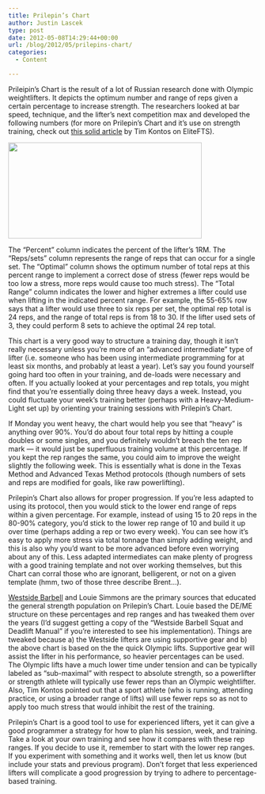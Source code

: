 ```yaml
---
title: Prilepin’s Chart
author: Justin Lascek
type: post
date: 2012-05-08T14:29:44+00:00
url: /blog/2012/05/prilepins-chart/
categories:
  - Content

---
```

Prileipin&#8217;s Chart is the result of a lot of Russian research done with Olympic weightlifters. It depicts the optimum number and range of reps given a certain percentage to increase strength. The researchers looked at bar speed, technique, and the lifter&#8217;s next competition max and developed the following numbers (for more on Prilepin&#8217;s Chart and it&#8217;s use on strength training, check out <a href="http://www.elitefts.com/documents/prilepins_chart.htm" target="_blank">this solid article</a> by Tim Kontos on EliteFTS).
  

  
[<img data-attachment-id="6774" data-permalink="/blog/2012/05/prilepins-chart/prilepins-chart/" data-orig-file="/2012/05/Prilepins-Chart.png" data-orig-size="391,194" data-comments-opened="1" data-image-meta="{&quot;aperture&quot;:&quot;0&quot;,&quot;credit&quot;:&quot;&quot;,&quot;camera&quot;:&quot;&quot;,&quot;caption&quot;:&quot;&quot;,&quot;created_timestamp&quot;:&quot;0&quot;,&quot;copyright&quot;:&quot;&quot;,&quot;focal_length&quot;:&quot;0&quot;,&quot;iso&quot;:&quot;0&quot;,&quot;shutter_speed&quot;:&quot;0&quot;,&quot;title&quot;:&quot;&quot;}" data-image-title="Prilepins Chart" data-image-description="" data-medium-file="/2012/05/Prilepins-Chart-200x99.png" data-large-file="/2012/05/Prilepins-Chart.png" src="/2012/05/Prilepins-Chart.png" alt="" title="Prilepins Chart" width="391" height="194" class="aligncenter size-full wp-image-6774" srcset="/2012/05/Prilepins-Chart.png 391w, /2012/05/Prilepins-Chart-150x74.png 150w, /2012/05/Prilepins-Chart-200x99.png 200w" sizes="(max-width: 391px) 100vw, 391px" />][1]
  

  
The &#8220;Percent&#8221; column indicates the percent of the lifter&#8217;s 1RM. The &#8220;Reps/sets&#8221; column represents the range of reps that can occur for a single set. The &#8220;Optimal&#8221; column shows the optimum number of total reps at this percent range to implement a correct dose of stress (fewer reps would be too low a stress, more reps would cause too much stress). The &#8220;Total Range&#8221; column indicates the lower and higher extremes a lifter could use when lifting in the indicated percent range. For example, the 55-65% row says that a lifter would use three to six reps per set, the optimal rep total is 24 reps, and the range of total reps is from 18 to 30. If the lifter used sets of 3, they could perform 8 sets to achieve the optimal 24 rep total.
  

  
This chart is a very good way to structure a training day, though it isn&#8217;t really necessary unless you&#8217;re more of an &#8220;advanced intermediate&#8221; type of lifter (i.e. someone who has been using intermediate programming for at least six months, and probably at least a year). Let&#8217;s say you found yourself going hard too often in your training, and de-loads were necessary and often. If you actually looked at your percentages and rep totals, you might find that you&#8217;re essentially doing three heavy days a week. Instead, you could fluctuate your week&#8217;s training better (perhaps with a Heavy-Medium-Light set up) by orienting your training sessions with Prilepin&#8217;s Chart.
  

  
If Monday you went heavy, the chart would help you see that &#8220;heavy&#8221; is anything over 90%. You&#8217;d do about four total reps by hitting a couple doubles or some singles, and you definitely wouldn&#8217;t breach the ten rep mark &#8212; it would just be superfluous training volume at this percentage. If you kept the rep ranges the same, you could aim to improve the weight slightly the following week. This is essentially what is done in the Texas Method and Advanced Texas Method protocols (though numbers of sets and reps are modified for goals, like raw powerlifting).
  

  
Prilepin&#8217;s Chart also allows for proper progression. If you&#8217;re less adapted to using its protocol, then you would stick to the lower end range of reps within a given percentage. For example, instead of using 15 to 20 reps in the 80-90% category, you&#8217;d stick to the lower rep range of 10 and build it up over time (perhaps adding a rep or two every week). You can see how it&#8217;s easy to apply more stress via total tonnage than simply adding weight, and this is also why you&#8217;d want to be more advanced before even worrying about any of this. Less adapted intermediates can make plenty of progress with a good training template and not over working themselves, but this Chart can corral those who are ignorant, belligerent, or not on a given template (hmm, two of those three describe Brent&#8230;).
  

  
<a href="http://www.westside-barbell.com/" target="_blank">Westside Barbell</a> and Louie Simmons are the primary sources that educated the general strength population on Prilepin&#8217;s Chart. Louie based the DE/ME structure on these percentages and rep ranges and has tweaked them over the years (I&#8217;d suggest getting a copy of the &#8220;Westside Barbell Squat and Deadlift Manual&#8221; if you&#8217;re interested to see his implementation). Things are tweaked because a) the Westside lifters are using supportive gear and b) the above chart is based on the the quick Olympic lifts. Supportive gear will assist the lifter in his performance, so heavier percentages can be used. The Olympic lifts have a much lower time under tension and can be typically labeled as &#8220;sub-maximal&#8221; with respect to absolute strength, so a powerlifter or strength athlete will typically use fewer reps than an Olympic weightlifter. Also, Tim Kontos pointed out that a sport athlete (who is running, attending practice, or using a broader range of lifts) will use fewer reps so as not to apply too much stress that would inhibit the rest of the training.
  

  
Prilepin&#8217;s Chart is a good tool to use for experienced lifters, yet it can give a good programmer a strategy for how to plan his session, week, and training. Take a look at your own training and see how it compares with these rep ranges. If you decide to use it, remember to start with the lower rep ranges. If you experiment with something and it works well, then let us know (but include your stats and previous program). Don&#8217;t forget that less experienced lifters will complicate a good progression by trying to adhere to percentage-based training.

 [1]: /2012/05/Prilepins-Chart.png
